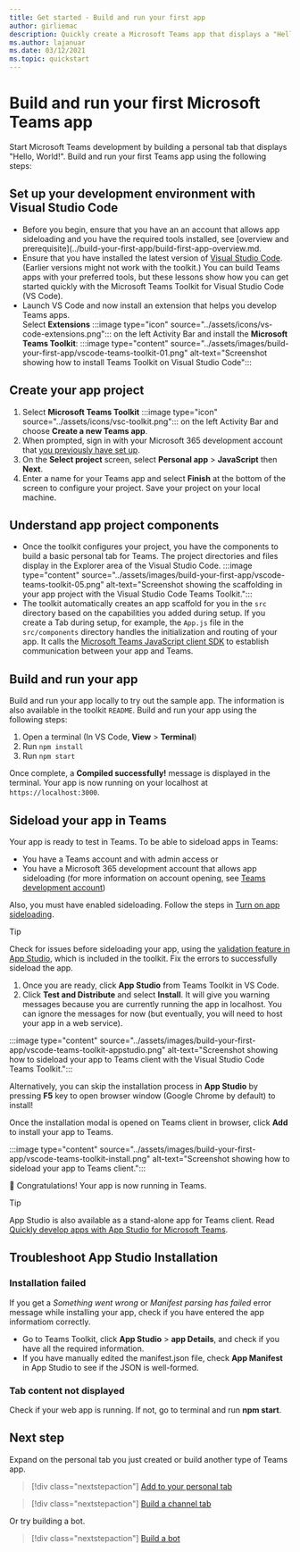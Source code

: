 ```yaml
---
title: Get started - Build and run your first app
author: girliemac
description: Quickly create a Microsoft Teams app that displays a "Hello, World!" message using the Microsoft Teams Toolkit.
ms.author: lajanuar
ms.date: 03/12/2021
ms.topic: quickstart
---
```

# Build and run your first Microsoft Teams app

Start Microsoft Teams development by building a personal tab that displays "Hello, World!".
Build and run your first Teams app using the following steps:

## Set up your development environment with Visual Studio Code

* Before you begin, ensure that you have an an account that allows app sideloading and you have the required tools installed, see [overview and prerequisite](../build-your-first-app/build-first-app-overview.md.
* Ensure that you have installed the latest version of [Visual Studio Code](https://code.visualstudio.com/download). (Earlier versions might not work with the toolkit.) You can build Teams apps with your preferred tools, but these lessons show how you can get started quickly with the Microsoft Teams Toolkit for Visual Studio Code (VS Code).  
* Launch VS Code and now install an extension that helps you develop Teams apps.  
Select **Extensions** :::image type="icon" source="../assets/icons/vs-code-extensions.png"::: on the left Activity Bar and install the **Microsoft Teams Toolkit**: 
:::image type="content" source="../assets/images/build-your-first-app/vscode-teams-toolkit-01.png" alt-text="Screenshot showing how to install Teams Toolkit on Visual Studio Code":::

## Create your app project

1. Select **Microsoft Teams Toolkit** :::image type="icon" source="../assets/icons/vsc-toolkit.png"::: on the left Activity Bar and choose **Create a new Teams app**.
1. When prompted, sign in with your Microsoft 365 development account that [you previously have set up](../build-your-first-app/build-first-app-overview.md#set-up-your-development-account). 
1. On the **Select project** screen, select **Personal app** > **JavaScript** then **Next**.
1. Enter a name for your Teams app and select **Finish** at the bottom of the screen to configure your project. Save your project on your local machine.

## Understand app project components

* Once the toolkit configures your project, you have the components to build a basic personal tab for Teams. The project directories and files display in the Explorer area of the Visual Studio Code. 
:::image type="content" source="../assets/images/build-your-first-app/vscode-teams-toolkit-05.png" alt-text="Screenshot showing the scaffolding in your app project with the Visual Studio Code Teams Toolkit.":::
* The toolkit automatically creates an app scaffold for you in the `src` directory based on the capabilities you added during setup. 
If you create a Tab during setup, for example, the `App.js` file in the `src/components` directory handles the initialization and routing of your app. It calls the [Microsoft Teams JavaScript client SDK](../tabs/how-to/using-teams-client-sdk.md) to establish communication between your app and Teams. 

## Build and run your app

Build and run your app locally to try out the sample app. The information is also available in the toolkit `README`. Build and run your app using the following steps: 

1. Open a terminal (In VS Code, **View** > **Terminal**)  
1. Run `npm install`
1. Run `npm start`

Once complete, a **Compiled successfully!** message is displayed in the terminal. Your app is now running on your localhost at `https://localhost:3000`. 

## Sideload your app in Teams

Your app is ready to test in Teams. To be able to sideload apps in Teams: 

* You have a Teams account and with admin access 
or
* You have a Microsoft 365 development account that allows app sideloading (for more information on account opening, see [Teams development account](../build-your-first-app/build-first-app-overview.md#set-up-your-development-account)) 

Also, you must have enabled sideloading. Follow the steps in [Turn on app sideloading](../concepts/build-and-test/prepare-your-o365-tenant.md#enable-custom-teams-apps-and-turn-on-custom-app-uploading). 

> [!TIP]
> Check for issues before sideloading your app, using the [validation feature in App Studio](../concepts/deploy-and-publish/appsource/prepare/submission-checklist.md#teams-app-validation-tool), which is included in the toolkit. Fix the errors to successfully sideload the app.

1. Once you are ready, click **App Studio** from Teams Toolkit in VS Code.  
1. Click **Test and Distribute** and select **Install**. It will give you warning messages because you are currently running the app in localhost. You can ignore the messages for now (but eventually, you will need to host your app in a web service).  

:::image type="content" source="../assets/images/build-your-first-app/vscode-teams-toolkit-appstudio.png" alt-text="Screenshot showing how to sideload your app to Teams client with the Visual Studio Code Teams Toolkit.":::

Alternatively, you can skip the installation process in **App Studio** by pressing **F5** key to open browser window (Google Chrome by default) to install! 

Once the installation modal is opened on Teams client in browser, click **Add** to install your app to Teams. 

:::image type="content" source="../assets/images/build-your-first-app/vscode-teams-toolkit-install.png" alt-text="Screenshot showing how to sideload your app to Teams client.":::

🎉 Congratulations! Your app is now running in Teams.

> [!TIP]
> App Studio is also available as a stand-alone app for Teams client. Read [Quickly develop apps with App Studio for Microsoft Teams](../concepts/build-and-test/app-studio-overview.md). 
> 

## Troubleshoot App Studio Installation

### Installation failed

If you get a *Something went wrong* or *Manifest parsing has failed* error message while installing your app, check if you have entered the app informatiom correctly. 
* Go to Teams Toolkit, click **App Studio** > **app Details**, and check if you have all the required information.
* If you have manually edited the manifest.json file, check **App Manifest** in App Studio to see if the JSON is well-formed.

### Tab content not displayed

Check if your web app is running. If not, go to terminal and run **npm start**.

## Next step

Expand on the personal tab you just created or build another type of Teams app.

> [!div class="nextstepaction"]
> [Add to your personal tab](../build-your-first-app/build-personal-tab.md)

> [!div class="nextstepaction"]
> [Build a channel tab](../build-your-first-app/build-channel-tab.md)

Or try building a bot. 

> [!div class="nextstepaction"]
> [Build a bot](../build-your-first-app/build-bot.md)
